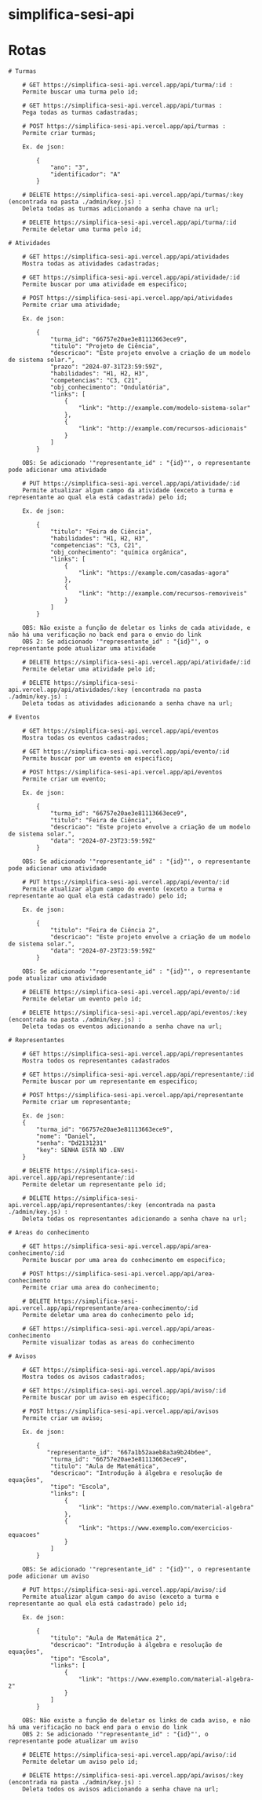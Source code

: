 # simplifica-sesi-api

# Rotas

    # Turmas 

        # GET https://simplifica-sesi-api.vercel.app/api/turma/:id :
        Permite buscar uma turma pelo id;

        # GET https://simplifica-sesi-api.vercel.app/api/turmas :
        Pega todas as turmas cadastradas;

        # POST https://simplifica-sesi-api.vercel.app/api/turmas : 
        Permite criar turmas;
        
        Ex. de json: 

            {
                "ano": "3",
                "identificador": "A"
            }

        # DELETE https://simplifica-sesi-api.vercel.app/api/turmas/:key (encontrada na pasta ./admin/key.js) :
        Deleta todas as turmas adicionando a senha chave na url;

        # DELETE https://simplifica-sesi-api.vercel.app/api/turma/:id
        Permite deletar uma turma pelo id;

    # Atividades

        # GET https://simplifica-sesi-api.vercel.app/api/atividades
        Mostra todas as atividades cadastradas;
        
        # GET https://simplifica-sesi-api.vercel.app/api/atividade/:id 
        Permite buscar por uma atividade em especifico;

        # POST https://simplifica-sesi-api.vercel.app/api/atividades
        Permite criar uma atividade;

        Ex. de json: 

            {
                "turma_id": "66757e20ae3e81113663ece9",
                "titulo": "Projeto de Ciência",
                "descricao": "Este projeto envolve a criação de um modelo de sistema solar.",
                "prazo": "2024-07-31T23:59:59Z",
                "habilidades": "H1, H2, H3",
                "competencias": "C3, C21",
                "obj_conhecimento": "Ondulatória",
                "links": [
                    {
                        "link": "http://example.com/modelo-sistema-solar"
                    },
                    {
                        "link": "http://example.com/recursos-adicionais"
                    }
                ]
            }

        OBS: Se adicionado '"representante_id" : "{id}"', o representante pode adicionar uma atividade

        # PUT https://simplifica-sesi-api.vercel.app/api/atividade/:id
        Permite atualizar algum campo da atividade (exceto a turma e representante ao qual ela está cadastrada) pelo id;

        Ex. de json: 

            {
                "titulo": "Feira de Ciência",
                "habilidades": "H1, H2, H3",
                "competencias": "C3, C21",
                "obj_conhecimento": "química orgânica",
                "links": [
                    {
                        "link": "https://example.com/casadas-agora"
                    },
                    {
                        "link": "http://example.com/recursos-removiveis"
                    }
                ]
            }

        OBS: Não existe a função de deletar os links de cada atividade, e não há uma verificação no back end para o envio do link
        OBS 2: Se adicionado '"representante_id" : "{id}"', o representante pode atualizar uma atividade
        
        # DELETE https://simplifica-sesi-api.vercel.app/api/atividade/:id 
        Permite deletar uma atividade pelo id;

        # DELETE https://simplifica-sesi-api.vercel.app/api/atividades/:key (encontrada na pasta ./admin/key.js) :
        Deleta todas as atividades adicionando a senha chave na url;

    # Eventos

        # GET https://simplifica-sesi-api.vercel.app/api/eventos
        Mostra todas os eventos cadastrados;
        
        # GET https://simplifica-sesi-api.vercel.app/api/evento/:id 
        Permite buscar por um evento em especifico;

        # POST https://simplifica-sesi-api.vercel.app/api/eventos
        Permite criar um evento;

        Ex. de json: 

            {
                "turma_id": "66757e20ae3e81113663ece9",
                "titulo": "Feira de Ciência",
                "descricao": "Este projeto envolve a criação de um modelo de sistema solar.",
                "data": "2024-07-23T23:59:59Z"	
            }

        OBS: Se adicionado '"representante_id" : "{id}"', o representante pode adicionar uma atividade

        # PUT https://simplifica-sesi-api.vercel.app/api/evento/:id
        Permite atualizar algum campo do evento (exceto a turma e representante ao qual ela está cadastrado) pelo id;

        Ex. de json: 

            {
                "titulo": "Feira de Ciência 2",
                "descricao": "Este projeto envolve a criação de um modelo de sistema solar.",
                "data": "2024-07-23T23:59:59Z"	
            }

        OBS: Se adicionado '"representante_id" : "{id}"', o representante pode atualizar uma atividade

        # DELETE https://simplifica-sesi-api.vercel.app/api/evento/:id 
        Permite deletar um evento pelo id;

        # DELETE https://simplifica-sesi-api.vercel.app/api/eventos/:key (encontrada na pasta ./admin/key.js) :
        Deleta todas os eventos adicionando a senha chave na url;

    # Representantes

        # GET https://simplifica-sesi-api.vercel.app/api/representantes
        Mostra todos os representantes cadastrados

        # GET https://simplifica-sesi-api.vercel.app/api/representante/:id 
        Permite buscar por um representante em especifico;

        # POST https://simplifica-sesi-api.vercel.app/api/representante
        Permite criar um representante;

        Ex. de json: 
        {
            "turma_id": "66757e20ae3e81113663ece9",
            "nome": "Daniel",
            "senha": "Dd2131231"
            "key": SENHA ESTÁ NO .ENV
        }

        # DELETE https://simplifica-sesi-api.vercel.app/api/representante/:id 
        Permite deletar um representante pelo id;

        # DELETE https://simplifica-sesi-api.vercel.app/api/representantes/:key (encontrada na pasta ./admin/key.js) :
        Deleta todas os representantes adicionando a senha chave na url;

    # Areas do conhecimento

        # GET https://simplifica-sesi-api.vercel.app/api/area-conhecimento/:id 
        Permite buscar por uma area do conhecimento em especifico;

        # POST https://simplifica-sesi-api.vercel.app/api/area-conhecimento
        Permite criar uma area do conhecimento;

        # DELETE https://simplifica-sesi-api.vercel.app/api/representante/area-conhecimento/:id 
        Permite deletar uma area do conhecimento pelo id;

        # GET https://simplifica-sesi-api.vercel.app/api/areas-conhecimento
        Permite visualizar todas as areas do conhecimento

    # Avisos

        # GET https://simplifica-sesi-api.vercel.app/api/avisos
        Mostra todos os avisos cadastrados;
        
        # GET https://simplifica-sesi-api.vercel.app/api/aviso/:id 
        Permite buscar por um aviso em especifico;

        # POST https://simplifica-sesi-api.vercel.app/api/avisos
        Permite criar um aviso;

        Ex. de json: 
            
            {
               "representante_id": "667a1b52aaeb8a3a9b24b6ee",
                "turma_id": "66757e20ae3e81113663ece9",
                "titulo": "Aula de Matemática",
                "descricao": "Introdução à álgebra e resolução de equações",
                "tipo": "Escola",
                "links": [
                    {
                        "link": "https://www.exemplo.com/material-algebra"
                    },
                    {
                        "link": "https://www.exemplo.com/exercicios-equacoes"
                    }
                ]
            }

        OBS: Se adicionado '"representante_id" : "{id}"', o representante pode adicionar um aviso

        # PUT https://simplifica-sesi-api.vercel.app/api/aviso/:id
        Permite atualizar algum campo do aviso (exceto a turma e representante ao qual ela está cadastrado) pelo id;

        Ex. de json: 

            {
                "titulo": "Aula de Matemática 2",
                "descricao": "Introdução à álgebra e resolução de equações",
                "tipo": "Escola",
                "links": [
                    {
                        "link": "https://www.exemplo.com/material-algebra-2"
                    }
                ]
            }

        OBS: Não existe a função de deletar os links de cada aviso, e não há uma verificação no back end para o envio do link
        OBS 2: Se adicionado '"representante_id" : "{id}"', o representante pode atualizar um aviso
        
        # DELETE https://simplifica-sesi-api.vercel.app/api/aviso/:id 
        Permite deletar um aviso pelo id;

        # DELETE https://simplifica-sesi-api.vercel.app/api/avisos/:key (encontrada na pasta ./admin/key.js) :
        Deleta todos os avisos adicionando a senha chave na url;
